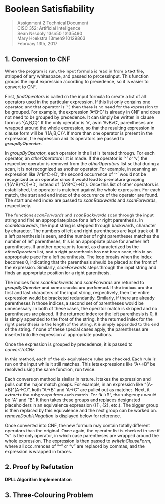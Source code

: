 # Boolean Satisfiability

>Assignment 2 Technical Document  
>CISC 352: Artificial Intelligence  
>Sean Nesdoly 13sn50 10135490  
>Mary Hoekstra 13meh9 10129863  
>February 13th, 2017  

## 1. Conversion to CNF

When the program is run, the input formula is read in from a text file, stripped of any whitespace, and passed to processInput. This function groups the input expression according to precedence, so it is easier to convert to CNF.

First, *findOperators* is called on the input formula to create a list of all operators used in the particular expression. If this list only contains one operator, and that operator is ‘^’, then there is no need for the expression to be grouped. For example, the expression ‘A^B^C’ is already in CNF and does not need to be grouped by precedence. It can simply be written in clause form as ‘{A,B,C}’. If the only operator is ‘v’, as in ‘AvBvC’, parentheses are wrapped around the whole expression, so that the resulting expression in clause form will be ‘{(A,B,C)}’. If more than one operator is present in the expression, the expression and its operators are passed to *groupByOperator*.

In *groupByOperator*, each operator in the list is iterated through. For each operator, an *otherOperators* list is made. If the operator is ‘^’ or ‘v’, the respective operator is removed from the *otherOperators* list so that during a scan, it is not recognized as another operator. For example, in scanning an expression like ‘A^B^C->D’, the second occurrence of ‘^’ would not be recognized as an operator since it would lead to premature grouping (‘((A^B)^C))->D’, instead of ‘(A^B^C)->D’). Once this list of other operators is established, the operator is matched against the whole expression. For each match, the start and end index of the occurrence of the operator are found. The start and end index are passed to *scanBackwards* and *scanForwards*, respectively.

The functions *scanForwards* and *scanBackwards* scan through the input string and find an appropriate place for a left or right parenthesis. In *scanBackwards*, the input string is stepped through backwards, character by character. The numbers of left and right parentheses are kept track of. If a left parenthesis is seen, and the number of right parentheses matches the number of left parentheses, this is an appropriate place for another left parentheses. If another operator is found, as characterized by the *otherOperators* list, and a right parenthesis has not been seen, this is an appropriate place for a left parenthesis. The loop breaks when the index becomes 0, indicating that the parenthesis should be placed at the front of the expression. Similarly, *scanForwards* steps through the input string and finds an appropriate position for a right parenthesis.

The indices from *scanBackwards* and *scanForwards* are returned to *groupByOperator* and some checks are performed. If the indices are the first and last characters of the input string, respectively, then the entire expression would be bracketed redundantly. Similarly, if there are already parentheses in those indices, a second set of parentheses would be unnecessary. In both of these cases, the operator match is skipped and no parentheses are placed. If the returned index for the left parenthesis is 0, it is simply appended to the front of the string. If the returned index for the right parenthesis is the length of the string, it is simply appended to the end of the string. If none of these special cases apply, the parentheses are inserted into the expression at appropriate positions.

Once the expression is grouped by precedence, it is passed to *convertToCNF*.

In this method, each of the six equivalence rules are checked. Each rule is run on the input while it still matches. This lets expressions like “A<->B” be resolved using the same function, run twice.

Each conversion method is similar in nature. It takes the expression and pulls out the major match groups. For example, in an expression like “(A->B)^(A->C)”, both “A->B” and “A->C” are pulled out as matches. Next, it extracts the subgroups from each match. For “A->B”, the subgroups would be “A” and “B”. It then takes these groups and replaces designated placeholders in an equivalence expression ({1}, {2}, etc.). The bigger group is then replaced by this equivalence and the next group can be worked on. *removeDoubleNegation* is displayed below for reference.

Once converted into CNF, the new formula may contain totally different operators than the original. Once again, the operator list is checked to see if “v” is the only operator, in which case parentheses are wrapped around the whole expression. The expression is then passed to *writeInClauseForm*, where all occurrences of “^” or “v” are replaced by commas, and the expression is wrapped in braces.



## 2. Proof by Refutation

#### DPLL Algorithm Implementation

## 3. Three-Colouring Problem
